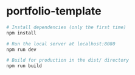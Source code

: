 # portfolio-template
``` bash
# Install dependencies (only the first time)
npm install

# Run the local server at localhost:8080
npm run dev

# Build for production in the dist/ directory
npm run build
```
